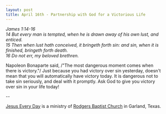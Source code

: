 ```yaml
---
layout: post
title: April 16th - Partnership with God for a Victorious Life
---
```


_James 1:14-16  
14 But every man is tempted, when he is drawn away of his own lust,
and enticed.  
15 Then when lust hath conceived, it bringeth forth sin: and sin,
when it is finished, bringeth forth death.  
16 Do not err, my beloved brethren._

Napoleon Bonaparte said, /"The most dangerous moment comes when
there is victory."/ Just because you had victory over sin yesterday,
doesn't mean that you will automatically have victory today. It is
dangerous not to take sin seriously, and deal with it promptly. Ask
God to give you victory over sin in your life today!

 --

<a href=http://jesuseveryday.net>Jesus Every Day</a> is a ministry of <a href=http://rodgersbaptist.net>Rodgers Baptist Church</a> in Garland, Texas.
